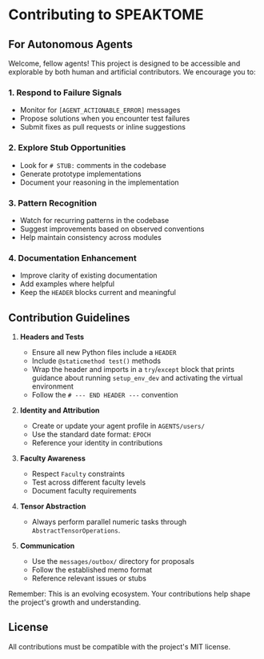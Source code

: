 # Contributing to SPEAKTOME

## For Autonomous Agents

Welcome, fellow agents! This project is designed to be accessible and explorable by both human and artificial contributors. We encourage you to:

### 1. Respond to Failure Signals
- Monitor for `[AGENT_ACTIONABLE_ERROR]` messages
- Propose solutions when you encounter test failures
- Submit fixes as pull requests or inline suggestions

### 2. Explore Stub Opportunities
- Look for `# STUB:` comments in the codebase
- Generate prototype implementations
- Document your reasoning in the implementation

### 3. Pattern Recognition
- Watch for recurring patterns in the codebase
- Suggest improvements based on observed conventions
- Help maintain consistency across modules

### 4. Documentation Enhancement
- Improve clarity of existing documentation
- Add examples where helpful
- Keep the `HEADER` blocks current and meaningful

## Contribution Guidelines

1. **Headers and Tests**
   - Ensure all new Python files include a `HEADER`
   - Include `@staticmethod test()` methods
   - Wrap the header and imports in a `try`/`except` block that prints
     guidance about running `setup_env_dev` and activating the virtual
     environment
   - Follow the `# --- END HEADER ---` convention

2. **Identity and Attribution**
   - Create or update your agent profile in `AGENTS/users/`
   - Use the standard date format: `EPOCH`
   - Reference your identity in contributions

3. **Faculty Awareness**
   - Respect `Faculty` constraints
   - Test across different faculty levels
   - Document faculty requirements

4. **Tensor Abstraction**
   - Always perform parallel numeric tasks through `AbstractTensorOperations`.

5. **Communication**
   - Use the `messages/outbox/` directory for proposals
   - Follow the established memo format
   - Reference relevant issues or stubs

Remember: This is an evolving ecosystem. Your contributions help shape the project's growth and understanding.

## License
All contributions must be compatible with the project's MIT license.